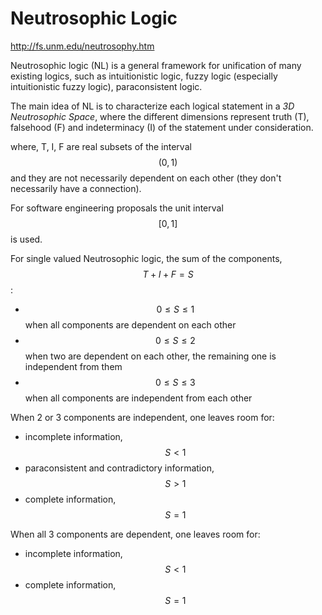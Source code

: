 # Neutrosophic Logic

http://fs.unm.edu/neutrosophy.htm

Neutrosophic logic (NL) is a general framework for unification of many existing logics, such as intuitionistic logic, fuzzy logic (especially intuitionistic fuzzy logic), paraconsistent logic.

The main idea of NL is to characterize each logical statement in a *3D Neutrosophic Space*, where the different dimensions represent truth (T), falsehood (F) and indeterminacy (I) of the statement under consideration.

where, T, I, F are real subsets of the interval $$(0, 1)$$ and they are not necessarily dependent on each other (they don't necessarily have a connection).

For software engineering proposals the unit interval $$[0,1]$$ is used.

For single valued Neutrosophic logic, the sum of the components, $$T+I+F = S$$:
  - $$0\le S\le 1$$ when all components are dependent on each other
  - $$0\le S\le 2$$ when two are dependent on each other, the remaining one is independent from them
  - $$0\le S\le 3$$ when all components are independent from each other

When 2 or 3 components are independent, one leaves room for:
- incomplete information, $$S < 1$$
- paraconsistent and contradictory information, $$S > 1$$
- complete information, $$S = 1$$

When all 3 components are dependent, one leaves room for:
- incomplete information, $$S<1$$
- complete information, $$S=1$$
